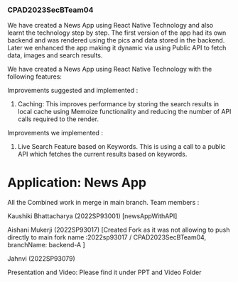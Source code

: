 ### CPAD2023SecBTeam04

We have created a News App using React Native Technology and also learnt the technology step by step. The first version of the app had its own backend and was rendered using the pics and data stored in the backend. Later we enhanced the app making it dynamic via using Public API to fetch data, images and search results.

We have created a News App using React Native Technology with the following features:



Improvements suggested and implemented :
1. Caching: This improves performance by storing the search results in local cache using Memoize functionality and reducing the number of API calls required to the render.

Improvements we implemented :
1. Live Search Feature based on Keywords. This is using a call to a public API which fetches the current results based on keywords.



# Application: News App
All the Combined work in merge in main branch.
Team members :

Kaushiki Bhattacharya (2022SP93001) [newsAppWithAPI]

Aishani Mukerji (2022SP93017) [Created Fork as it was not allowing to push directly to main fork name :2022sp93017 / CPAD2023SecBTeam04, branchName: backend-A ]

Jahnvi (2022SP93079)


Presentation and Video:
Please find it under PPT and Video Folder
